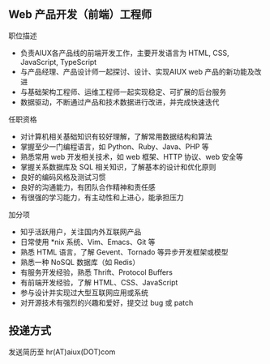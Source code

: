 Web 产品开发（前端）工程师
--------------------------

职位描述

- 负责AIUX各产品线的前端开发工作，主要开发语言为 HTML, CSS, JavaScript, TypeScript
- 与产品经理、产品设计师一起探讨、设计、实现AIUX web 产品的新功能及改进
- 与基础架构工程师、运维工程师一起实现稳定、可扩展的后台服务
- 数据驱动，不断通过产品和技术数据进行改进，并完成快速迭代

任职资格

- 对计算机相关基础知识有较好理解，了解常用数据结构和算法
- 掌握至少一门编程语言，如 Python、Ruby、Java、PHP 等
- 熟悉常用 web 开发相关技术，如 web 框架、HTTP 协议、web 安全等
- 掌握关系数据库及 SQL 相关知识，了解基本的设计和优化原则
- 良好的编码风格及测试习惯
- 良好的沟通能力，有团队合作精神和责任感
- 有很强的学习能力，有主动性和上进心，能承担压力

加分项

- 知乎活跃用户，关注国内外互联网产品
- 日常使用 *nix 系统、Vim、Emacs、Git 等
- 熟悉 HTML 语言，了解 Gevent、Tornado 等异步开发框架或模型
- 熟悉一种 NoSQL 数据库（如 Redis）
- 有服务开发经验，熟悉 Thrift、Protocol Buffers
- 有前端开发经验，了解 HTML、CSS、JavaScript
- 参与设计并实现过大型互联网应用或系统
- 对开源技术有强烈的兴趣和爱好，提交过 bug 或 patch

投递方式
--------

发送简历至 hr(AT)aiux(DOT)com

